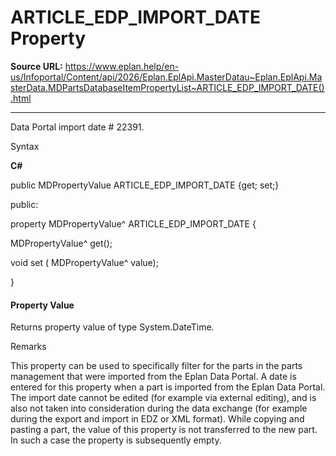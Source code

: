 # ARTICLE_EDP_IMPORT_DATE Property

**Source URL:** https://www.eplan.help/en-us/Infoportal/Content/api/2026/Eplan.EplApi.MasterDatau~Eplan.EplApi.MasterData.MDPartsDatabaseItemPropertyList~ARTICLE_EDP_IMPORT_DATE().html

---

Data Portal import date # 22391.

Syntax

**C#**



public MDPropertyValue ARTICLE_EDP_IMPORT_DATE {get; set;}

public:

property MDPropertyValue^ ARTICLE_EDP_IMPORT_DATE {

   MDPropertyValue^ get();

   void set (    MDPropertyValue^ value);

}


#### Property Value

Returns property value of type System.DateTime.

Remarks

This property can be used to specifically filter for the parts in the parts management that were imported from the Eplan Data Portal. A date is entered for this property when a part is imported from the Eplan Data Portal. The import date cannot be edited (for example via external editing), and is also not taken into consideration during the data exchange (for example during the export and import in EDZ or XML format). While copying and pasting a part, the value of this property is not transferred to the new part. In such a case the property is subsequently empty.
